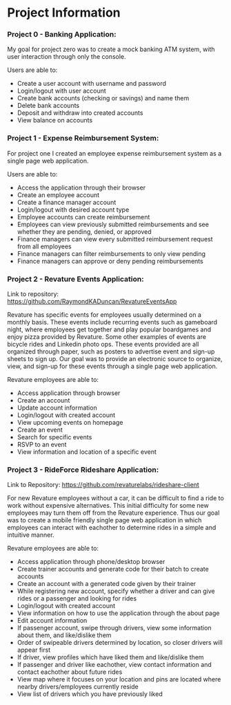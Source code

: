 
# Project Information #

### Project 0 - Banking Application: ###
	
My goal for project zero was to create a mock banking ATM system, with user interaction through only the console.
	
Users are able to:

* Create a user account with username and password
* Login/logout with user account
* Create bank accounts (checking or savings) and name them
* Delete bank accounts
* Deposit and withdraw into created accounts
* View balance on accounts 

### Project 1 - Expense Reimbursement System: ###
	
For project one I created an employee expense reimbursement system as a single page web application. 
	
Users are able to:

* Access the application through their browser
* Create an employee account 
* Create a finance manager account
* Login/logout with desired account type
* Employee accounts can create reimbursement 
* Employees can view previously submitted reimbursements and see whether they are pending, denied, or approved
* Finance managers can view every submitted reimbursement request from all employees
* Finance managers can filter reimbursements to only view pending 
* Finance managers can approve or deny pending reimbursements 

### Project 2 - Revature Events Application: ###

Link to repository: https://github.com/RaymondKADuncan/RevatureEventsApp
	
Revature has specific events for employees usually determined on a monthly basis. 
These events include recurring events such as gameboard night, where employees get together and play popular boardgames 
and enjoy pizza provided by Revature. Some other examples of events are bicycle rides and Linkedin photo ops.
These events provided are all organized through paper, such as posters to advertise event and sign-up sheets to sign up.
Our goal was to provide an electronic source to organize, view, and sign-up for these events through a single page web application.
	
Revature employees are able to:

* Access application through browser
* Create an account
* Update account information
* Login/logout with created account
* View upcoming events on homepage
* Create an event 
* Search for specific events 
* RSVP to an event 
* View information and location of a specific event 
	

### Project 3 - RideForce Rideshare Application: ###

Link to Repository: https://github.com/revaturelabs/rideshare-client

For new Revature employees without a car, it can be difficult to find a ride to work without expensive alternatives.
This initial difficulty for some new employees may turn them off from the Revature experience.
Thus our goal was to create a mobile friendly single page web application in which employees can interact with eachother to determine rides in a simple and intuitive manner.
	
Revature employees are able to:

* Access application through phone/desktop browser
* Create trainer accounts and generate code for their batch to create accounts
* Create an account with a generated code given by their trainer
* While registering new account, specify whether a driver and can give rides or a passenger and looking for rides
* Login/logout with created account 
* View information on how to use the application through the about page
* Edit account information
* If passenger account, swipe through drivers, view some information about them, and like/dislike them
* Order of swipeable drivers determined by location, so closer drivers will appear first
* If driver, view profiles which have liked them and like/dislike them
* If passenger and driver like eachother, view contact information and contact eachother about future rides
* View map where it focuses on your location and pins are located where nearby drivers/employees currently reside
* View list of drivers which you have previously liked 
		

